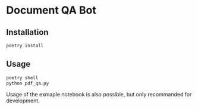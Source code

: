 # Document QA Bot

## Installation

```bash
poetry install
```

## Usage

```bash
poetry shell
python pdf_qa.py
```

Usage of the exmaple notebook is also possible, but only recommanded for development.

